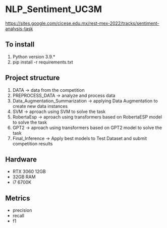 # NLP_Sentiment_UC3M
https://sites.google.com/cicese.edu.mx/rest-mex-2022/tracks/sentiment-analysis-task

## To install
1. Python version 3.9.*
2. pip install -r requirements.txt

## Project structure
1. DATA -> data from the competition
2. PREPROCESS_DATA -> analyze and process data
3. Data_Augmentation_Summarization -> applying Data Augmentation to create new data instances
4. SVM -> aproach using SVM to solve the task  
5. RobertaEsp -> aproach using transformers based on RobertaESP model to solve the task  
6. GPT2 -> aproach using transformers based on GPT2 model to solve the task  
7. Final_Inference -> Apply best models to Test Dataset and submit competition results

## Hardware
- RTX 3060 12GB
- 32GB RAM
- i7 6700K

## Metrics
- precision
- recall
- f1